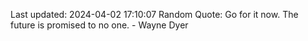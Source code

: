 Last updated: 2024-04-02 17:10:07
Random Quote: Go for it now. The future is promised to no one. - Wayne Dyer